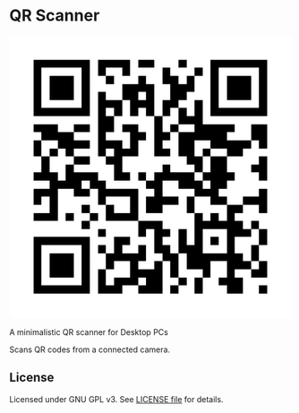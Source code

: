 QR Scanner
==========

![QR Code](https://raw.githubusercontent.com/ComicSansMS/qr_scanner/main/resources/logo_512.png "QR Scanner")

A minimalistic QR scanner for Desktop PCs

Scans QR codes from a connected camera.

License
-------
Licensed under GNU GPL v3. See [LICENSE file](LICENSE) for details.
